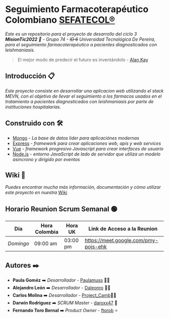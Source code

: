 
# Seguimiento Farmacoterapéutico Colombiano [SEFATECOL®](https://sefatecol-dev.herokuapp.com/) 

_Este es un repositorio para el proyecto de desarrollo del *ciclo 3* **MisionTic2022** 🚀 - Grupo 74 - ~~ID 6~~ Universidad Tecnológica De Pereira, para el seguimiento farmacoterapéutico a pacientes diagnosticados con leishmaniasis._ 

> El mejor modo de predecir el futuro es inventándolo - [Alan Kay](https://es.wikipedia.org/wiki/Alan_Kay)

## Introducción 📋
_Este proyecto  consiste en desarrollar una aplicacion web utilizando el stack MEVN, con el objetivo de llevar el seguimiento a los farmacos usados en el tratamiento a pacientes diagnosticados con leishmaniasis por parte de instituciones hospitalarias._

## Construido con 🛠️

* [Mongo](https://www.mongodb.com/es) - _La base de datos lider para aplicaciónes modernas_
* [Express](http://expressjs.com/) - _framework para crear aplicaciones web, apis y web services_
* [Vue](https://vuejs.org/) - _framework progresivo Javascript para crear interfaces de usuario_
* [Node.js](https://nodejs.org/en/) -  _entorno JavaScript de lado de servidor que utiliza un modelo asíncrono y dirigido por eventos_


## Wiki 📖

_Puedes encontrar mucha más información, documentación y cómo utilizar este proyecto  en nuestra_ [Wiki](https://github.com/sefatecol/SFTLeishmaniasis/wiki)
## Horario Reunion Scrum Semanal 🟢
**Dia** | **Hora Colombia** | **Hora UK** | **Link de Acceso a la Reunion** 
------- | ----------------- | ----------- | -------------------------------
_Domingo_ | 09:00 am | 03:00 pm | https://meet.google.com/pmy-pojs-ehk

## Autores ✒️
- **Paula Goméz** :arrow_right: *Desarrollador* - [Paulamuss](https://github.com/Paulamuss) 👩‍💻 
- **Alejandro León** :arrow_right: *Desarrollador* - [Daleonro](https://github.com/Daleonro) 👨‍💻
- **Carlos Molina** :arrow_right: *Desarrollador* - [Project_Camb](https://github.com/Project-Camb)👨‍💻
- **Darwin Rodriguez** :arrow_right: *SCRUM Master* - [daroxx47](https://github.com/darox47) 🔩
- **Fernando Toro Bernal** :arrow_right: *Product Owner* - [ftorob](https://github.com/ftorob) :star:
